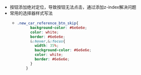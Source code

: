 - 按钮添加绝对定位，导致按钮无法点击，通过添加z-index解决问题
- 常用的选择器样式写法
	- ```css
	  .new_car_reference_btn_skip{
	        background-color: #6e6e6e;
	        color: white;
	        border: #6e6e6e;
	        &:hover,&:focus{
	          width: 35%;
	          background-color: #6e6e6e;
	          color: white;
	          border: #6e6e6e;
	        }
	      }
	  ```